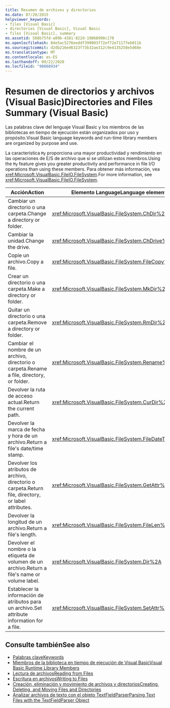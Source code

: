 ```yaml
---
title: Resumen de archivos y directorios
ms.date: 07/20/2015
helpviewer_keywords:
- files [Visual Basic]
- directories [Visual Basic], Visual Basic
- files [Visual Basic], summary
ms.assetid: 588b75fd-a09b-4381-822d-19868990c170
ms.openlocfilehash: 84e5ac5276eeddf399003f72ef72e7117feb011b
ms.sourcegitcommit: d2db216e46323f73b32ae312c9e4135258e5d68e
ms.translationtype: MT
ms.contentlocale: es-ES
ms.lasthandoff: 09/22/2020
ms.locfileid: "90868934"
---
```

# <a name="directories-and-files-summary-visual-basic"></a><span data-ttu-id="9e5a8-102">Resumen de directorios y archivos (Visual Basic)</span><span class="sxs-lookup"><span data-stu-id="9e5a8-102">Directories and Files Summary (Visual Basic)</span></span>

<span data-ttu-id="9e5a8-103">Las palabras clave del lenguaje Visual Basic y los miembros de las bibliotecas en tiempo de ejecución están organizados por uso y propósito.</span><span class="sxs-lookup"><span data-stu-id="9e5a8-103">Visual Basic language keywords and run-time library members are organized by purpose and use.</span></span>  
  
 <span data-ttu-id="9e5a8-104">La característica `My` proporciona una mayor productividad y rendimiento en las operaciones de E/S de archivo que si se utilizan estos miembros.</span><span class="sxs-lookup"><span data-stu-id="9e5a8-104">Using the `My` feature gives you greater productivity and performance in file I/O operations than using these members.</span></span> <span data-ttu-id="9e5a8-105">Para obtener más información, vea <xref:Microsoft.VisualBasic.FileIO.FileSystem>.</span><span class="sxs-lookup"><span data-stu-id="9e5a8-105">For more information, see <xref:Microsoft.VisualBasic.FileIO.FileSystem>.</span></span>  
  
|<span data-ttu-id="9e5a8-106">**Acción**</span><span class="sxs-lookup"><span data-stu-id="9e5a8-106">**Action**</span></span>|<span data-ttu-id="9e5a8-107">**Elemento Language**</span><span class="sxs-lookup"><span data-stu-id="9e5a8-107">**Language element**</span></span>|  
|----------------|--------------------------|  
|<span data-ttu-id="9e5a8-108">Cambiar un directorio o una carpeta.</span><span class="sxs-lookup"><span data-stu-id="9e5a8-108">Change a directory or folder.</span></span>|<xref:Microsoft.VisualBasic.FileSystem.ChDir%2A>|  
|<span data-ttu-id="9e5a8-109">Cambiar la unidad.</span><span class="sxs-lookup"><span data-stu-id="9e5a8-109">Change the drive.</span></span>|<xref:Microsoft.VisualBasic.FileSystem.ChDrive%2A>|  
|<span data-ttu-id="9e5a8-110">Copie un archivo.</span><span class="sxs-lookup"><span data-stu-id="9e5a8-110">Copy a file.</span></span>|<xref:Microsoft.VisualBasic.FileSystem.FileCopy%2A>|  
|<span data-ttu-id="9e5a8-111">Crear un directorio o una carpeta.</span><span class="sxs-lookup"><span data-stu-id="9e5a8-111">Make a directory or folder.</span></span>|<xref:Microsoft.VisualBasic.FileSystem.MkDir%2A>|  
|<span data-ttu-id="9e5a8-112">Quitar un directorio o una carpeta.</span><span class="sxs-lookup"><span data-stu-id="9e5a8-112">Remove a directory or folder.</span></span>|<xref:Microsoft.VisualBasic.FileSystem.RmDir%2A>|  
|<span data-ttu-id="9e5a8-113">Cambiar el nombre de un archivo, directorio o carpeta.</span><span class="sxs-lookup"><span data-stu-id="9e5a8-113">Rename a file, directory, or folder.</span></span>|<xref:Microsoft.VisualBasic.FileSystem.Rename%2A>|  
|<span data-ttu-id="9e5a8-114">Devolver la ruta de acceso actual.</span><span class="sxs-lookup"><span data-stu-id="9e5a8-114">Return the current path.</span></span>|<xref:Microsoft.VisualBasic.FileSystem.CurDir%2A>|  
|<span data-ttu-id="9e5a8-115">Devolver la marca de fecha y hora de un archivo.</span><span class="sxs-lookup"><span data-stu-id="9e5a8-115">Return a file's date/time stamp.</span></span>|<xref:Microsoft.VisualBasic.FileSystem.FileDateTime%2A>|  
|<span data-ttu-id="9e5a8-116">Devolver los atributos de archivo, directorio o carpeta.</span><span class="sxs-lookup"><span data-stu-id="9e5a8-116">Return file, directory, or label attributes.</span></span>|<xref:Microsoft.VisualBasic.FileSystem.GetAttr%2A>|  
|<span data-ttu-id="9e5a8-117">Devolver la longitud de un archivo.</span><span class="sxs-lookup"><span data-stu-id="9e5a8-117">Return a file's length.</span></span>|<xref:Microsoft.VisualBasic.FileSystem.FileLen%2A>|  
|<span data-ttu-id="9e5a8-118">Devolver el nombre o la etiqueta de volumen de un archivo.</span><span class="sxs-lookup"><span data-stu-id="9e5a8-118">Return a file's name or volume label.</span></span>|<xref:Microsoft.VisualBasic.FileSystem.Dir%2A>|  
|<span data-ttu-id="9e5a8-119">Establecer la información de atributos para un archivo.</span><span class="sxs-lookup"><span data-stu-id="9e5a8-119">Set attribute information for a file.</span></span>|<xref:Microsoft.VisualBasic.FileSystem.SetAttr%2A>|  
  
## <a name="see-also"></a><span data-ttu-id="9e5a8-120">Consulte también</span><span class="sxs-lookup"><span data-stu-id="9e5a8-120">See also</span></span>

- [<span data-ttu-id="9e5a8-121">Palabras clave</span><span class="sxs-lookup"><span data-stu-id="9e5a8-121">Keywords</span></span>](index.md)
- [<span data-ttu-id="9e5a8-122">Miembros de la biblioteca en tiempo de ejecución de Visual Basic</span><span class="sxs-lookup"><span data-stu-id="9e5a8-122">Visual Basic Runtime Library Members</span></span>](../runtime-library-members.md)
- [<span data-ttu-id="9e5a8-123">Lectura de archivos</span><span class="sxs-lookup"><span data-stu-id="9e5a8-123">Reading from Files</span></span>](../../developing-apps/programming/drives-directories-files/reading-from-files.md)
- [<span data-ttu-id="9e5a8-124">Escritura en archivos</span><span class="sxs-lookup"><span data-stu-id="9e5a8-124">Writing to Files</span></span>](../../developing-apps/programming/drives-directories-files/writing-to-files.md)
- [<span data-ttu-id="9e5a8-125">Creación, eliminación y movimiento de archivos y directorios</span><span class="sxs-lookup"><span data-stu-id="9e5a8-125">Creating, Deleting, and Moving Files and Directories</span></span>](../../developing-apps/programming/drives-directories-files/creating-deleting-and-moving-files-and-directories.md)
- [<span data-ttu-id="9e5a8-126">Analizar archivos de texto con el objeto TextFieldParser</span><span class="sxs-lookup"><span data-stu-id="9e5a8-126">Parsing Text Files with the TextFieldParser Object</span></span>](../../developing-apps/programming/drives-directories-files/parsing-text-files-with-the-textfieldparser-object.md)
